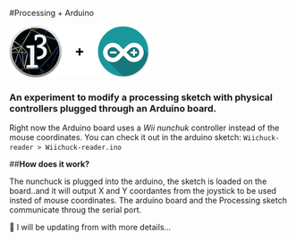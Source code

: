 
#Processing + Arduino

![Processing](processing-cover.png)


### An experiment to modify a processing sketch with physical controllers plugged through an Arduino board.

Right now the Arduino board uses a *Wii nunchuk* controller instead of the mouse coordinates. You can check it out in the arduino sketch: `Wiichuck-reader > Wiichuck-reader.ino`

##**How does it work?**

The nunchuck is plugged into the arduino, the sketch is loaded on the board..and it will output X and Y coordantes from the joystick to be used insted of mouse coordinates. The arduino board and the Processing sketch communicate throug the serial port.

:pushpin: I will be updating from with more details...
